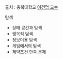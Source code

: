 출처 : 충북대학교 [이건명 교수](http://www.kocw.net/home/cview.do?lid=79a36e94d86a2ddc)

탐색
- 상태 공간과 탐색
- 맹목적 탐색
- 정보이용 탐색
- 게임에서의 탐색
- 제약조건 만족 문제 

